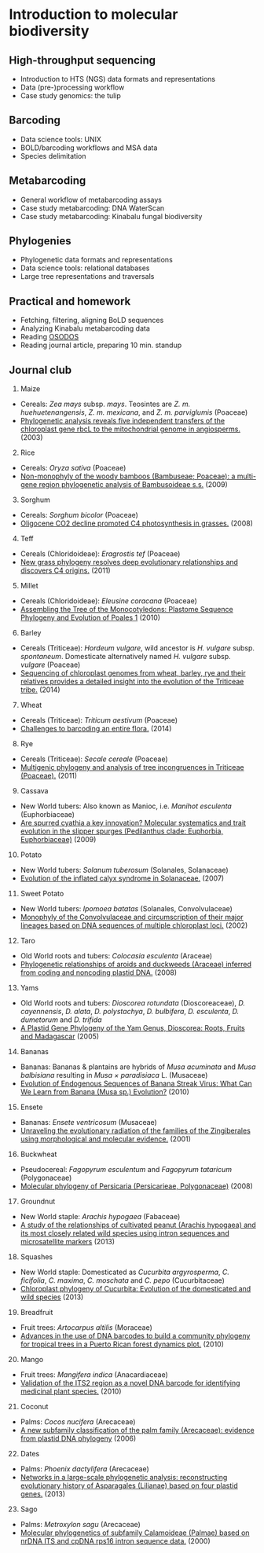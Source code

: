 Introduction to molecular biodiversity
======================================

High-throughput sequencing
--------------------------
- Introduction to HTS (NGS) data formats and representations
- Data (pre-)processing workflow
- Case study genomics: the tulip

Barcoding
---------
- Data science tools: UNIX
- BOLD/barcoding workflows and MSA data
- Species delimitation

Metabarcoding
-------------
- General workflow of metabarcoding assays
- Case study metabarcoding: DNA WaterScan
- Case study metabarcoding: Kinabalu fungal biodiversity

Phylogenies
-----------
- Phylogenetic data formats and representations
- Data science tools: relational databases
- Large tree representations and traversals

Practical and homework
----------------------
- Fetching, filtering, aligning BoLD sequences
- Analyzing Kinabalu metabarcoding data
- Reading [OSODOS](http://osodos.org)
- Reading journal article, preparing 10 min. standup

Journal club
------------

1. Maize
  - Cereals: _Zea mays_ subsp. _mays_. Teosintes are _Z. m. huehuetenangensis_, _Z. m. mexicana_, and _Z. m. parviglumis_ (Poaceae)
  - [Phylogenetic analysis reveals five independent transfers of the chloroplast gene rbcL to the mitochondrial genome in angiosperms.](http://citeseerx.ist.psu.edu/viewdoc/download?doi=10.1.1.623.8964&rep=rep1&type=pdf) (2003)
2. Rice 
  - Cereals: _Oryza sativa_ (Poaceae)
  - [Non-monophyly of the woody bamboos (Bambuseae; Poaceae): a multi-gene region phylogenetic analysis of Bambusoideae s.s.](https://doi.org/10.1007/s10265-008-0192-6) (2009)
3. Sorghum 
  - Cereals: _Sorghum bicolor_ (Poaceae)
  - [Oligocene CO2 decline promoted C4 photosynthesis in grasses.](https://doi.org/10.1016/j.cub.2007.11.058) (2008)
4. Teff 
  - Cereals (Chloridoideae): _Eragrostis tef_ (Poaceae)
  - [New grass phylogeny resolves deep evolutionary relationships and discovers C4 origins.](https://doi.org/10.1111/j.1469-8137.2011.03972.x) (2011)
5. Millet 
  - Cereals (Chloridoideae): _Eleusine coracana_ (Poaceae)
  - [Assembling the Tree of the Monocotyledons: Plastome Sequence Phylogeny and Evolution of Poales 1](http://biostor.org/reference/164352) (2010)
6. Barley 
  - Cereals (Triticeae): _Hordeum vulgare_, wild ancestor is _H. vulgare_ subsp. _spontaneum_. Domesticate alternatively named _H. vulgare_ subsp. _vulgare_ (Poaceae)
  - [Sequencing of chloroplast genomes from wheat, barley, rye and their relatives provides a detailed insight into the evolution of the Triticeae tribe.](http://doi.org/10.1371/journal.pone.0085761) (2014)
7. Wheat 
  - Cereals (Triticeae): _Triticum aestivum_ (Poaceae)
  - [Challenges to barcoding an entire flora.](https://doi.org/10.1111/1755-0998.12277) (2014)
8. Rye 
  - Cereals (Triticeae): _Secale cereale_ (Poaceae)
  - [Multigenic phylogeny and analysis of tree incongruences in Triticeae (Poaceae).](https://doi.org/10.1186/1471-2148-11-181) (2011)
9. Cassava
  - New World tubers: Also known as Manioc, i.e. _Manihot esculenta_ (Euphorbiaceae)
  - [Are spurred cyathia a key innovation? Molecular systematics and trait evolution in the slipper spurges (Pedilanthus clade: Euphorbia, Euphorbiaceae)](http://doi.org/10.3732/ajb.0900090) (2009)
10. Potato 
  - New World tubers: _Solanum tuberosum_ (Solanales, Solanaceae)
  - [Evolution of the inflated calyx syndrome in Solanaceae.](https://doi.org/10.1093/molbev/msm177) (2007)
11. Sweet Potato 
  - New World tubers: _Ipomoea batatas_ (Solanales, Convolvulaceae)
  - [Monophyly of the Convolvulaceae and circumscription of their major lineages based on DNA sequences of multiple chloroplast loci.](https://doi.org/10.3732/ajb.89.9.1510) (2002)
12. Taro
  - Old World roots and tubers: _Colocasia esculenta_ (Araceae)
  - [Phylogenetic relationships of aroids and duckweeds (Araceae) inferred from coding and noncoding plastid DNA.](https://doi.org/10.3732/ajb.0800073) (2008)
13. Yams
  - Old World roots and tubers: _Dioscorea rotundata_ (Dioscoreaceae), _D. cayennensis_, _D. alata_, _D. polystachya_, _D. bulbifera_, _D. esculenta_, _D. dumetorum_ and _D. trifida_
  - [A Plastid Gene Phylogeny of the Yam Genus, Dioscorea: Roots, Fruits and Madagascar](http://www.bioone.org/doi/abs/10.1600/036364405775097879) (2005)
14. Bananas
  - Bananas: Bananas & plantains are hybrids of _Musa acuminata_ and _Musa balbisiana_ resulting in _Musa × paradisiaca_ L. (Musaceae)
  - [Evolution of Endogenous Sequences of Banana Streak Virus: What Can We Learn from Banana (Musa sp.) Evolution?](https://dx.doi.org/10.1128%2FJVI.00401-10) (2010)
15. Ensete
  - Bananas: _Ensete ventricosum_ (Musaceae)
  - [Unraveling the evolutionary radiation of the families of the Zingiberales using morphological and molecular evidence.](https://doi.org/10.1080/106351501753462885) (2001)
16. Buckwheat
  - Pseudocereal: _Fagopyrum esculentum_ and _Fagopyrum tataricum_ (Polygonaceae)
  - [Molecular phylogeny of Persicaria (Persicarieae, Polygonaceae)](http://www.ingentaconnect.com/contentone/aspt/sb/2008/00000033/00000001/art00010) (2008) 
17. Groundnut 
  - New World staple: _Arachis hypogaea_ (Fabaceae)
  - [A study of the relationships of cultivated peanut (Arachis hypogaea) and its most closely related wild species using intron sequences and microsatellite markers](https://doi.org/10.1093/aob/mcs237) (2013)
18. Squashes 
  - New World staple: Domesticated as _Cucurbita argyrosperma_, _C. ficifolia_, _C. maxima_, _C. moschata_ and _C. pepo_ (Cucurbitaceae)
  - [Chloroplast phylogeny of Cucurbita: Evolution of the domesticated and wild species](http://doi.org/10.1111/jse.12006) (2013)
19. Breadfruit
  - Fruit trees: _Artocarpus altilis_ (Moraceae) 
  - [Advances in the use of DNA barcodes to build a community phylogeny for tropical trees in a Puerto Rican forest dynamics plot.](http://doi.org/10.1371/journal.pone.0015409) (2010)
20. Mango
  - Fruit trees: _Mangifera indica_ (Anacardiaceae)
  - [Validation of the ITS2 region as a novel DNA barcode for identifying medicinal plant species.](https://doi.org/10.1371/journal.pone.0008613) (2010)
21. Coconut 
  - Palms: _Cocos nucifera_ (Arecaceae)
  - [A new subfamily classification of the palm family (Arecaceae): evidence from plastid DNA phylogeny](https://doi.org/10.1111/j.1095-8339.2006.00521.x) (2006)
22. Dates
  - Palms: _Phoenix dactylifera_ (Arecaceae)
  - [Networks in a large-scale phylogenetic analysis: reconstructing evolutionary history of Asparagales (Lilianae) based on four plastid genes.](http://doi.org/10.1371/journal.pone.0059472) (2013)
23. Sago 
  - Palms: _Metroxylon sagu_ (Arecaceae)
  - [Molecular phylogenetics of subfamily Calamoideae (Palmae) based on nrDNA ITS and cpDNA rps16 intron sequence data.](https://doi.org/10.1006/mpev.1999.0696) (2000)


  

